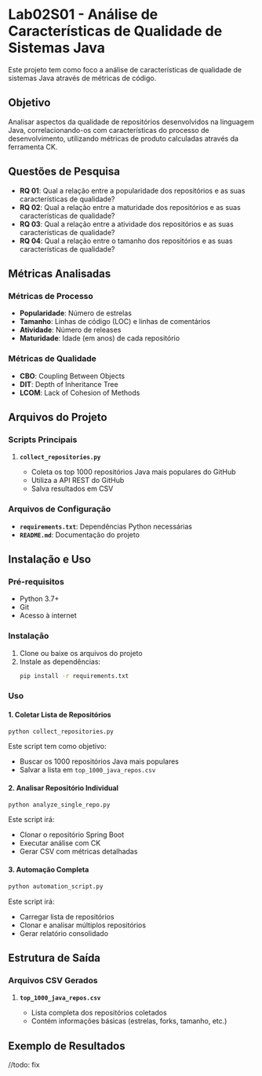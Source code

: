 # Lab02S01 - Análise de Características de Qualidade de Sistemas Java

Este projeto tem como foco a análise de características de qualidade de sistemas Java através de métricas de código.

## Objetivo

Analisar aspectos da qualidade de repositórios desenvolvidos na linguagem Java, correlacionando-os com características do processo de desenvolvimento, utilizando métricas de produto calculadas através da ferramenta CK.

## Questões de Pesquisa

- **RQ 01**: Qual a relação entre a popularidade dos repositórios e as suas características de qualidade?
- **RQ 02**: Qual a relação entre a maturidade dos repositórios e as suas características de qualidade?
- **RQ 03**: Qual a relação entre a atividade dos repositórios e as suas características de qualidade?
- **RQ 04**: Qual a relação entre o tamanho dos repositórios e as suas características de qualidade?

## Métricas Analisadas

### Métricas de Processo

- **Popularidade**: Número de estrelas
- **Tamanho**: Linhas de código (LOC) e linhas de comentários
- **Atividade**: Número de releases
- **Maturidade**: Idade (em anos) de cada repositório

### Métricas de Qualidade

- **CBO**: Coupling Between Objects
- **DIT**: Depth of Inheritance Tree
- **LCOM**: Lack of Cohesion of Methods

## Arquivos do Projeto

### Scripts Principais

1. **`collect_repositories.py`**

   - Coleta os top 1000 repositórios Java mais populares do GitHub
   - Utiliza a API REST do GitHub
   - Salva resultados em CSV

### Arquivos de Configuração

- **`requirements.txt`**: Dependências Python necessárias
- **`README.md`**: Documentação do projeto

## Instalação e Uso

### Pré-requisitos

- Python 3.7+
- Git
- Acesso à internet

### Instalação

1. Clone ou baixe os arquivos do projeto
2. Instale as dependências:
   ```bash
   pip install -r requirements.txt
   ```

### Uso

#### 1. Coletar Lista de Repositórios

```bash
python collect_repositories.py
```

Este script tem como objetivo:

- Buscar os 1000 repositórios Java mais populares
- Salvar a lista em `top_1000_java_repos.csv`

#### 2. Analisar Repositório Individual

```bash
python analyze_single_repo.py
```

Este script irá:

- Clonar o repositório Spring Boot
- Executar análise com CK
- Gerar CSV com métricas detalhadas

#### 3. Automação Completa

```bash
python automation_script.py
```

Este script irá:

- Carregar lista de repositórios
- Clonar e analisar múltiplos repositórios
- Gerar relatório consolidado

## Estrutura de Saída

### Arquivos CSV Gerados

1. **`top_1000_java_repos.csv`**

   - Lista completa dos repositórios coletados
   - Contém informações básicas (estrelas, forks, tamanho, etc.)

## Exemplo de Resultados
//todo: fix
